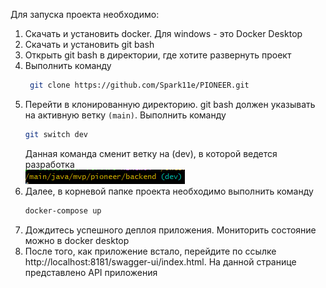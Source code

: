 Для запуска проекта необходимо:
1. Скачать и установить docker. Для windows - это Docker Desktop  
2. Скачать и установить git bash
3. Открыть git bash в директории, где хотите развернуть проект
4. Выполнить команду 
   ```bash
    git clone https://github.com/Spark11e/PIONEER.git
    ```
5. Перейти в клонированную директорию. git bash должен указывать на активную ветку `(main)`. Выполнить команду
    ```bash
   git switch dev
   ```
   Данная команда сменит ветку на (dev), в которой ведется разработка  
    ![img.png](src/main/resources/static/img.png)  
6. Далее, в корневой папке проекта необходимо выполнить команду
    ```bash
   docker-compose up
   ```
7. Дождитесь успешного деплоя приложения. Мониторить состояние можно в docker desktop
8. После того, как приложение встало, перейдите по ссылке http://localhost:8181/swagger-ui/index.html. На данной странице представлено API приложения